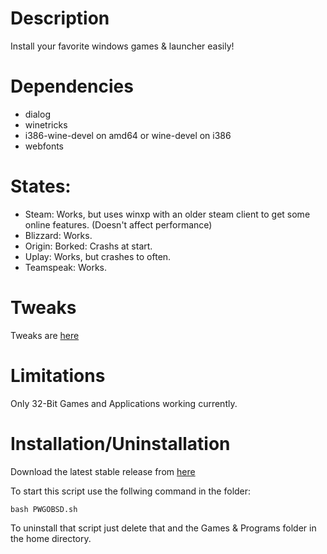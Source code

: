 # Description

Install your favorite windows games & launcher easily!

# Dependencies

- dialog
- winetricks
- i386-wine-devel on amd64 or wine-devel on i386
- webfonts

# States:

- Steam: Works, but uses winxp with an older steam client to get some online features. (Doesn't affect performance)
- Blizzard: Works.
- Origin: Borked: Crashs at start.
- Uplay: Works, but crashes to often.
- Teamspeak: Works.

# Tweaks

Tweaks are [here](Tweaks.md)

# Limitations

Only 32-Bit Games and Applications working currently.

# Installation/Uninstallation

Download the latest stable release from [here](https://github.com/Alexander88207/PWGOBSD/releases)

To start this script use the follwing command in the folder:
```
bash PWGOBSD.sh
```

To uninstall that script just delete that and the Games & Programs folder in the home directory.

